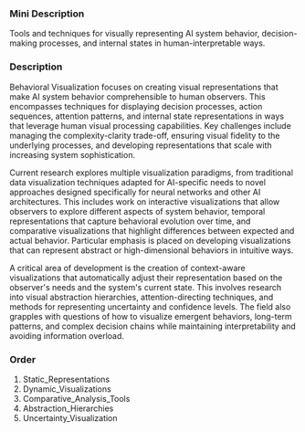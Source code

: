 ### Mini Description

Tools and techniques for visually representing AI system behavior, decision-making processes, and internal states in human-interpretable ways.

### Description

Behavioral Visualization focuses on creating visual representations that make AI system behavior comprehensible to human observers. This encompasses techniques for displaying decision processes, action sequences, attention patterns, and internal state representations in ways that leverage human visual processing capabilities. Key challenges include managing the complexity-clarity trade-off, ensuring visual fidelity to the underlying processes, and developing representations that scale with increasing system sophistication.

Current research explores multiple visualization paradigms, from traditional data visualization techniques adapted for AI-specific needs to novel approaches designed specifically for neural networks and other AI architectures. This includes work on interactive visualizations that allow observers to explore different aspects of system behavior, temporal representations that capture behavioral evolution over time, and comparative visualizations that highlight differences between expected and actual behavior. Particular emphasis is placed on developing visualizations that can represent abstract or high-dimensional behaviors in intuitive ways.

A critical area of development is the creation of context-aware visualizations that automatically adjust their representation based on the observer's needs and the system's current state. This involves research into visual abstraction hierarchies, attention-directing techniques, and methods for representing uncertainty and confidence levels. The field also grapples with questions of how to visualize emergent behaviors, long-term patterns, and complex decision chains while maintaining interpretability and avoiding information overload.

### Order

1. Static_Representations
2. Dynamic_Visualizations
3. Comparative_Analysis_Tools
4. Abstraction_Hierarchies
5. Uncertainty_Visualization

